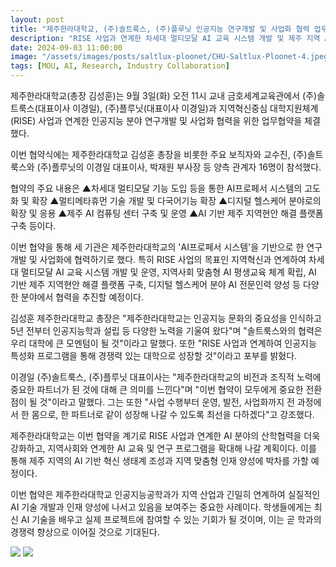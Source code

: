 ```yaml
---
layout: post
title: "제주한라대학교, (주)솔트룩스, (주)플루닛 인공지능 연구개발 및 사업화 협력 업무협약 체결"
description: "RISE 사업과 연계한 차세대 멀티모달 AI 교육 시스템 개발 및 제주 지역 AI 산업 발전 도모"
date: 2024-09-03 11:00:00
image: "/assets/images/posts/saltlux-ploonet/CHU-Saltlux-Ploonet-4.jpeg"
tags: [MOU, AI, Research, Industry Collaboration]
---
```


제주한라대학교(총장 김성훈)는 9월 3일(화) 오전 11시 교내 금호세계교육관에서 (주)솔트룩스(대표이사 이경일), (주)플루닛(대표이사 이경일)과 지역혁신중심 대학지원체계(RISE) 사업과 연계한 인공지능 분야 연구개발 및 사업화 협력을 위한 업무협약을 체결했다.

이번 협약식에는 제주한라대학교 김성훈 총장을 비롯한 주요 보직자와 교수진, (주)솔트룩스와 (주)플루닛의 이경일 대표이사, 박재원 부사장 등 양측 관계자 16명이 참석했다.

협약의 주요 내용은 ▲차세대 멀티모달 기능 도입 등을 통한 AI프로페서 시스템의 고도화 및 확장 ▲멀티메타휴먼 기술 개발 및 다국어기능 확장 ▲디지털 헬스케어 분야로의 확장 및 응용 ▲제주 AI 컴퓨팅 센터 구축 및 운영 ▲AI 기반 제주 지역현안 해결 플랫폼 구축 등이다.

이번 협약을 통해 세 기관은 제주한라대학교의 'AI프로페서 시스템'을 기반으로 한 연구개발 및 사업화에 협력하기로 했다. 특히 RISE 사업의 목표인 지역혁신과 연계하여 차세대 멀티모달 AI 교육 시스템 개발 및 운영, 지역사회 맞춤형 AI 평생교육 체계 확립, AI 기반 제주 지역현안 해결 플랫폼 구축, 디지털 헬스케어 분야 AI 전문인력 양성 등 다양한 분야에서 협력을 추진할 예정이다.

김성훈 제주한라대학교 총장은 "제주한라대학교는 인공지능 문화의 중요성을 인식하고 5년 전부터 인공지능학과 설립 등 다양한 노력을 기울여 왔다"며 "솔트룩스와의 협력은 우리 대학에 큰 모멘텀이 될 것"이라고 말했다. 또한 "RISE 사업과 연계하여 인공지능 특성화 프로그램을 통해 경쟁력 있는 대학으로 성장할 것"이라고 포부를 밝혔다.

이경일 (주)솔트룩스, (주)플루닛 대표이사는 "제주한라대학교의 비전과 조직적 노력에 중요한 파트너가 된 것에 대해 큰 의미를 느낀다"며 "이번 협약이 모두에게 중요한 전환점이 될 것"이라고 말했다. 그는 또한 "사업 수행부터 운영, 발전, 사업화까지 전 과정에서 한 몸으로, 한 파트너로 같이 성장해 나갈 수 있도록 최선을 다하겠다"고 강조했다.

제주한라대학교는 이번 협약을 계기로 RISE 사업과 연계한 AI 분야의 산학협력을 더욱 강화하고, 지역사회와 연계한 AI 교육 및 연구 프로그램을 확대해 나갈 계획이다. 이를 통해 제주 지역의 AI 기반 혁신 생태계 조성과 지역 맞춤형 인재 양성에 박차를 가할 예정이다.

이번 협약은 제주한라대학교 인공지능공학과가 지역 산업과 긴밀히 연계하여 실질적인 AI 기술 개발과 인재 양성에 나서고 있음을 보여주는 중요한 사례이다. 학생들에게는 최신 AI 기술을 배우고 실제 프로젝트에 참여할 수 있는 기회가 될 것이며, 이는 곧 학과의 경쟁력 향상으로 이어질 것으로 기대된다.

<div class="gallery-box">
  <div class="gallery">
    <img src="/assets/images/posts/saltlux-ploonet/CHU-Saltlux-Ploonet-2.jpeg" loading="lazy">
    <img src="/assets/images/posts/saltlux-ploonet/CHU-Saltlux-Ploonet-3.jpeg" loading="lazy">
  </div>
</div>
